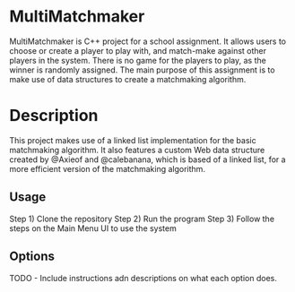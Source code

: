 # MultiMatchmaker

MultiMatchmaker is C++ project for a school assignment. It allows users to choose or create a player to play with, 
and match-make against other players in the system. There is no game for the players to play, as the 
winner is randomly assigned. The main purpose of this assignment is to make use of data structures 
to create a matchmaking algorithm.

# Description

This project makes use of a linked list implementation for the basic matchmaking algorithm.
It also features a custom Web data structure created by @Axieof and @calebanana, which is based 
of a linked list, for a more efficient version of the matchmaking algorithm.

## Usage

Step 1) Clone the repository
Step 2) Run the program
Step 3) Follow the steps on the Main Menu UI to use the system

## Options

TODO - Include instructions adn descriptions on what each option does.
